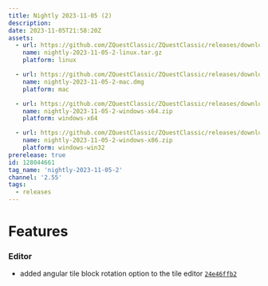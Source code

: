 ```yaml
---
title: Nightly 2023-11-05 (2)
description: 
date: 2023-11-05T21:58:20Z
assets: 
  - url: https://github.com/ZQuestClassic/ZQuestClassic/releases/download/nightly-2023-11-05-2/nightly-2023-11-05-2-linux.tar.gz
    name: nightly-2023-11-05-2-linux.tar.gz
    platform: linux

  - url: https://github.com/ZQuestClassic/ZQuestClassic/releases/download/nightly-2023-11-05-2/nightly-2023-11-05-2-mac.dmg
    name: nightly-2023-11-05-2-mac.dmg
    platform: mac

  - url: https://github.com/ZQuestClassic/ZQuestClassic/releases/download/nightly-2023-11-05-2/nightly-2023-11-05-2-windows-x64.zip
    name: nightly-2023-11-05-2-windows-x64.zip
    platform: windows-x64

  - url: https://github.com/ZQuestClassic/ZQuestClassic/releases/download/nightly-2023-11-05-2/nightly-2023-11-05-2-windows-x86.zip
    name: nightly-2023-11-05-2-windows-x86.zip
    platform: windows-win32
prerelease: true
id: 128044661
tag_name: 'nightly-2023-11-05-2'
channel: '2.55'
tags:
  - releases
---
```




# Features

### Editor

- added angular tile block rotation option to the tile editor [`24e46ffb2`](https://github.com/ZQuestClassic/ZQuestClassic/commit/24e46ffb2fcebec087b8a35a40352893bc115013)

